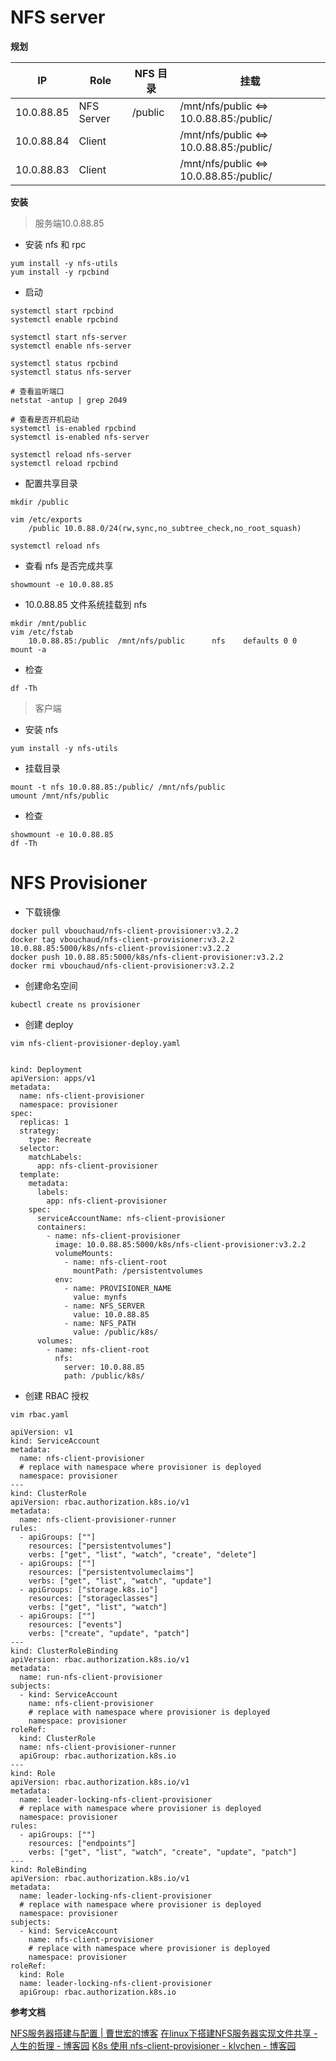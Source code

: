 # NFS server 

**规划**

| IP         | Role       | NFS 目录  | 挂载                                      |
| ---------- | ---------- | ------- | --------------------------------------- |
| 10.0.88.85 | NFS Server | /public | /mnt/nfs/public <=> 10.0.88.85:/public/ |
| 10.0.88.84 | Client     |         | /mnt/nfs/public <=> 10.0.88.85:/public/ |
| 10.0.88.83 | Client     |         | /mnt/nfs/public <=> 10.0.88.85:/public/ |

**安装**

>服务端10.0.88.85

- 安装 nfs 和 rpc 

```
yum install -y nfs-utils
yum install -y rpcbind 
```

- 启动 

```
systemctl start rpcbind
systemctl enable rpcbind

systemctl start nfs-server
systemctl enable nfs-server

systemctl status rpcbind 
systemctl status nfs-server 

# 查看监听端口
netstat -antup | grep 2049

# 查看是否开机启动
systemctl is-enabled rpcbind 
systemctl is-enabled nfs-server 

systemctl reload nfs-server
systemctl reload rpcbind 
```

- 配置共享目录

```
mkdir /public 

vim /etc/exports 
 	/public 10.0.88.0/24(rw,sync,no_subtree_check,no_root_squash)

systemctl reload nfs
```

- 查看 nfs 是否完成共享 

```
showmount -e 10.0.88.85
```

- 10.0.88.85 文件系统挂载到 nfs 

```
mkdir /mnt/public
vim /etc/fstab
	10.0.88.85:/public  /mnt/nfs/public      nfs    defaults 0 0
mount -a
```

- 检查 

```
df -Th
```

> 客户端

- 安装 nfs 

```
yum install -y nfs-utils
```

- 挂载目录 

```
mount -t nfs 10.0.88.85:/public/ /mnt/nfs/public 
umount /mnt/nfs/public
```

- 检查 

```
showmount -e 10.0.88.85
df -Th
```

# NFS Provisioner 

- 下载镜像 

```
docker pull vbouchaud/nfs-client-provisioner:v3.2.2
docker tag vbouchaud/nfs-client-provisioner:v3.2.2 10.0.88.85:5000/k8s/nfs-client-provisioner:v3.2.2
docker push 10.0.88.85:5000/k8s/nfs-client-provisioner:v3.2.2
docker rmi vbouchaud/nfs-client-provisioner:v3.2.2
```

- 创建命名空间 

```
kubectl create ns provisioner
```

- 创建 deploy 

```
vim nfs-client-provisioner-deploy.yaml


kind: Deployment
apiVersion: apps/v1
metadata:
  name: nfs-client-provisioner
  namespace: provisioner
spec:
  replicas: 1
  strategy:
    type: Recreate
  selector:
    matchLabels:
      app: nfs-client-provisioner
  template:
    metadata:
      labels:
        app: nfs-client-provisioner
    spec:
      serviceAccountName: nfs-client-provisioner
      containers:
        - name: nfs-client-provisioner
          image: 10.0.88.85:5000/k8s/nfs-client-provisioner:v3.2.2
          volumeMounts:
            - name: nfs-client-root
              mountPath: /persistentvolumes
          env:
            - name: PROVISIONER_NAME
              value: mynfs                
            - name: NFS_SERVER
              value: 10.0.88.85      
            - name: NFS_PATH
              value: /public/k8s/               
      volumes:
        - name: nfs-client-root
          nfs:
            server: 10.0.88.85   
            path: /public/k8s/
```

- 创建 RBAC 授权 

```
vim rbac.yaml 

apiVersion: v1
kind: ServiceAccount
metadata:
  name: nfs-client-provisioner
  # replace with namespace where provisioner is deployed
  namespace: provisioner
---
kind: ClusterRole
apiVersion: rbac.authorization.k8s.io/v1
metadata:
  name: nfs-client-provisioner-runner
rules:
  - apiGroups: [""]
    resources: ["persistentvolumes"]
    verbs: ["get", "list", "watch", "create", "delete"]
  - apiGroups: [""]
    resources: ["persistentvolumeclaims"]
    verbs: ["get", "list", "watch", "update"]
  - apiGroups: ["storage.k8s.io"]
    resources: ["storageclasses"]
    verbs: ["get", "list", "watch"]
  - apiGroups: [""]
    resources: ["events"]
    verbs: ["create", "update", "patch"]
---
kind: ClusterRoleBinding
apiVersion: rbac.authorization.k8s.io/v1
metadata:
  name: run-nfs-client-provisioner
subjects:
  - kind: ServiceAccount
    name: nfs-client-provisioner
    # replace with namespace where provisioner is deployed
    namespace: provisioner
roleRef:
  kind: ClusterRole
  name: nfs-client-provisioner-runner
  apiGroup: rbac.authorization.k8s.io
---
kind: Role
apiVersion: rbac.authorization.k8s.io/v1
metadata:
  name: leader-locking-nfs-client-provisioner
  # replace with namespace where provisioner is deployed
  namespace: provisioner
rules:
  - apiGroups: [""]
    resources: ["endpoints"]
    verbs: ["get", "list", "watch", "create", "update", "patch"]
---
kind: RoleBinding
apiVersion: rbac.authorization.k8s.io/v1
metadata:
  name: leader-locking-nfs-client-provisioner
  # replace with namespace where provisioner is deployed
  namespace: provisioner
subjects:
  - kind: ServiceAccount
    name: nfs-client-provisioner
    # replace with namespace where provisioner is deployed
    namespace: provisioner
roleRef:
  kind: Role
  name: leader-locking-nfs-client-provisioner
  apiGroup: rbac.authorization.k8s.io
```

**参考文档**

[NFS服务器搭建与配置 | 曹世宏的博客](https://cshihong.github.io/2018/10/16/NFS%E6%9C%8D%E5%8A%A1%E5%99%A8%E6%90%AD%E5%BB%BA%E4%B8%8E%E9%85%8D%E7%BD%AE/)
[在linux下搭建NFS服务器实现文件共享 - 人生的哲理 - 博客园](https://www.cnblogs.com/renshengdezheli/p/14172005.html)
[K8s 使用 nfs-client-provisioner - klvchen - 博客园](https://www.cnblogs.com/klvchen/p/13234779.html)